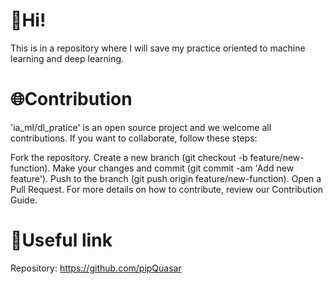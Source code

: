 # 👋Hi!
This is in a repository where I will save my practice oriented to machine learning and deep learning.

# 🌐Contribution
'ia_ml/dl_pratice' is an open source project and we welcome all contributions. If you want to collaborate, follow these steps:

Fork the repository. Create a new branch (git checkout -b feature/new-function). Make your changes and commit (git commit -am 'Add new feature'). Push to the branch (git push origin feature/new-function). Open a Pull Request. For more details on how to contribute, review our Contribution Guide.

# 🔗Useful link
Repository: https://github.com/pipQuasar
